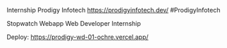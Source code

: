 Internship Prodigy Infotech
https://prodigyinfotech.dev/
#ProdigyInfotech

Stopwatch Webapp
Web Developer Internship

Deploy:
https://prodigy-wd-01-ochre.vercel.app/
